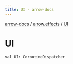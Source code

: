 ```yaml
---
title: UI - arrow-docs
---
```


[arrow-docs](../index.html) / [arrow.effects](index.html) / [UI](./-u-i.html)

# UI

`val UI: CoroutineDispatcher`